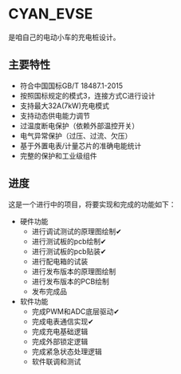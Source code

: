 # CYAN_EVSE
是咱自己的电动小车的充电桩设计。  
## 主要特性
- 符合中国国标GB/T 18487.1-2015
- 按照国标规定的模式3，连接方式C进行设计
- 支持最大32A(7kW)充电模式
- 支持动态供电能力调节
- 过温度断电保护（依赖外部温控开关）
- 电气异常保护（过压、过流、欠压）
- 基于外置电表/计量芯片的准确电能统计
- 完整的保护和工业级组件  
## 进度  
这是一个进行中的项目，将要实现和完成的功能如下：  
 + 硬件功能
	+ 进行调试测试的原理图绘制✔
	+ 进行测试板的pcb绘制✔
	+ 进行测试板的pcb贴装✔
	+ 进行配电箱的试装
	+ 进行发布版本的原理图绘制
	+ 进行发布版本的PCB绘制
	+ 发布完成品
 + 软件功能
	+ 完成PWM和ADC底层驱动✔
	+ 完成电表通信实现✔
	+ 完成充电基础逻辑
	+ 完成外部锁定逻辑
	+ 完成紧急状态处理逻辑
	+ 软件联调和测试
